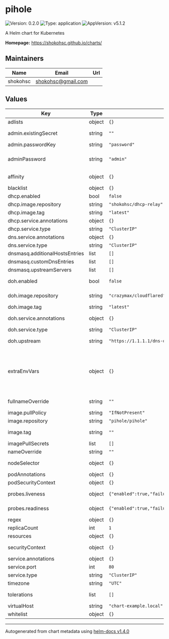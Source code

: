 # pihole

![Version: 0.2.0](https://img.shields.io/badge/Version-0.2.0-informational?style=flat-square) ![Type: application](https://img.shields.io/badge/Type-application-informational?style=flat-square) ![AppVersion: v5.1.2](https://img.shields.io/badge/AppVersion-v5.1.2-informational?style=flat-square)

A Helm chart for Kubernetes

**Homepage:** <https://shokohsc.github.io/charts/>

## Maintainers

| Name | Email | Url |
| ---- | ------ | --- |
| shokohsc | shokohsc@gmail.com |  |

## Values

| Key | Type | Default | Description |
|-----|------|---------|-------------|
| adlists | object | `{}` | blocklists |
| admin.existingSecret | string | `""` | Use an existing secret for the admin password. |
| admin.passwordKey | string | `"password"` | secret key |
| adminPassword | string | `"admin"` | Administrator password when not using an existing secret (see below) |
| affinity | object | `{}` | node/pod affinities (requires Kubernetes >=1.6) |
| blacklist | object | `{}` | blacklists |
| dhcp.enabled | bool | `false` | DHCP functionality toggle |
| dhcp.image.repository | string | `"shokohsc/dhcp-relay"` | DHCP image repository |
| dhcp.image.tag | string | `"latest"` | DHCP image tag |
| dhcp.service.annotations | object | `{}` | DHCP service annotations |
| dhcp.service.type | string | `"ClusterIP"` | DHCP service type |
| dns.service.annotations | object | `{}` | DNS service annotations |
| dns.service.type | string | `"ClusterIP"` | DNS service type |
| dnsmasq.additionalHostsEntries | list | `[]` | additional host entries |
| dnsmasq.customDnsEntries | list | `[]` | custom dns entries |
| dnsmasq.upstreamServers | list | `[]` | upstream dns servers |
| doh.enabled | bool | `false` | DNS over https functionality toggle |
| doh.image.repository | string | `"crazymax/cloudflared"` | DNS over https image repository |
| doh.image.tag | string | `"latest"` | DNS over https image tag |
| doh.service.annotations | object | `{}` | DNS over https service annotations |
| doh.service.type | string | `"ClusterIP"` | DNS over https service type |
| doh.upstream | string | `"https://1.1.1.1/dns-query"` | DNS over https upstream server |
| extraEnvVars | object | `{}` | extraEnvironmentVars is a list of extra enviroment variables to set for pihole to use https://github.com/pi-hole/docker-pi-hole/tree/v5.1.2#environment-variables |
| fullnameOverride | string | `""` | release full release name override option |
| image.pullPolicy | string | `"IfNotPresent"` | container image pull policy |
| image.repository | string | `"pihole/pihole"` | container image repository |
| image.tag | string | `""` | container image tag or Chart appVersion if undefined |
| imagePullSecrets | list | `[]` | registry secret |
| nameOverride | string | `""` | release name override option |
| nodeSelector | object | `{}` | node labels for pod assignment |
| podAnnotations | object | `{}` | Pod annotations |
| podSecurityContext | object | `{}` | Pod security group context |
| probes.liveness | object | `{"enabled":true,"failureThreshold":10,"initialDelaySeconds":60,"timeoutSeconds":5}` | Configure the healthcheck for the ingress controller |
| probes.readiness | object | `{"enabled":true,"failureThreshold":3,"initialDelaySeconds":60,"timeoutSeconds":5}` | Configure the healthcheck for the ingress controller |
| regex | object | `{}` | regexes |
| replicaCount | int | `1` | pods replica count |
| resources | object | `{}` | pod resource requests & limits |
| securityContext | object | `{}` | Deployment security group context |
| service.annotations | object | `{}` | Service annotations |
| service.port | int | `80` | Pihole web port |
| service.type | string | `"ClusterIP"` | Service type |
| timezone | string | `"UTC"` | timezone i.e Europe/Paris |
| tolerations | list | `[]` | node taints to tolerate (requires Kubernetes >=1.6) |
| virtualHost | string | `"chart-example.local"` | Pihole virtual host |
| whitelist | object | `{}` | whitelists |

----------------------------------------------
Autogenerated from chart metadata using [helm-docs v1.4.0](https://github.com/norwoodj/helm-docs/releases/v1.4.0)
